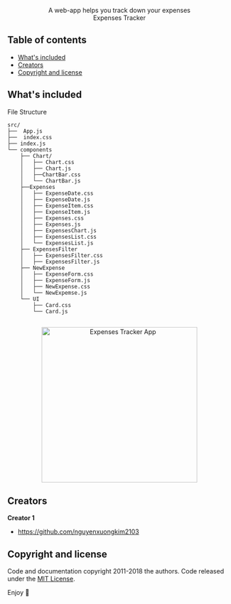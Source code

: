 <p align="center">
  <p align="center">
    A web-app helps you track down your expenses
    <br>
    Expenses Tracker
  </p>
</p>


## Table of contents

- [What's included](#whats-included)
- [Creators](#creators)
- [Copyright and license](#copyright-and-license)



## What's included

File Structure

```text
src/
├──  App.js
├──  index.css
├── index.js
└── components
    ├── Chart/
    │   ├── Chart.css
    │   ├── Chart.js
    │   ├──ChartBar.css
    │   └── ChartBar.js
    ├──Expenses
    │   ├── ExpenseDate.css
    │   ├── ExpenseDate.js
    │   ├── ExpenseItem.css
    │   ├── ExpenseItem.js
    │   ├── Expenses.css
    │   ├── Expenses.js
    │   ├── ExpensesChart.js
    │   ├── ExpensesList.css
    │   └── ExpensesList.js
    ├── ExpensesFilter        
    │   ├── ExpensesFilter.css
    │   ├── ExpensesFilter.js
    ├── NewExpense
    │   ├── ExpenseForm.css
    │   ├── ExpenseForm.js
    │   ├── NewExpense.css
    │   └── NewExpemse.js
    └── UI
        ├── Card.css
        └── Card.js
    
```

<p align="center">
  <img src="expenses-tracker/expenses-tracker.PNG" width="350" title="Expenses Tracker App">
</p>

## Creators

**Creator 1**

- <https://github.com/nguyenxuongkim2103>

## Copyright and license

Code and documentation copyright 2011-2018 the authors. Code released under the [MIT License](https://reponame/blob/master/LICENSE).

Enjoy :metal:
